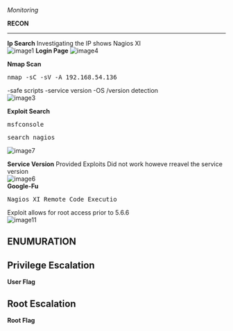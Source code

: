 *Monitoring*

**RECON**

---
**Ip Search** 
Investigating the IP shows Nagios XI  
![image1](https://user-images.githubusercontent.com/66635295/158923291-f9f3c79d-29cd-4356-abac-a06c8a23c1c8.png)
**Login Page** 
![image4](https://user-images.githubusercontent.com/66635295/158923386-5a962c6b-12a7-4478-8ac3-7a4a7dbbfb76.png)



**Nmap Scan**  
<pre>nmap -sC -sV -A 192.168.54.136 </pre>  
-safe scripts -service version -OS /version detection  
![image3](https://user-images.githubusercontent.com/66635295/158923500-63ccf817-750b-4cc0-b922-5fec2ac9aed3.png)

**Exploit Search**
<pre>msfconsole </pre>   
<pre>search nagios </pre>   
![image7](https://user-images.githubusercontent.com/66635295/158925208-7aaf44af-6018-45f6-9136-02605a2546df.png)

**Service Version**
Provided Exploits Did not work howeve rreavel the service version   
![image6](https://user-images.githubusercontent.com/66635295/158925523-9ec073a8-fad8-47e2-a719-fd456de16bdd.png)  
**Google-Fu**
<pre>Nagios XI Remote Code Executio</pre> 
Exploit allows for root access prior to 5.6.6  
![image11](https://user-images.githubusercontent.com/66635295/158925803-ec6d2456-8095-4b7c-9e4b-b1cbced68f63.png)




**ENUMURATION**
---


**Privilege Escalation**
---
  
**User Flag**      
  

**Root Escalation**
---  
**Root Flag**  
 

